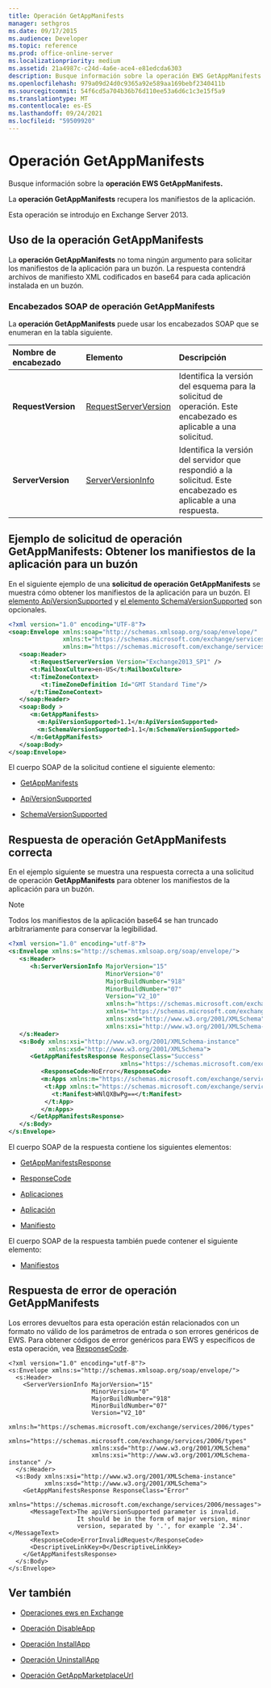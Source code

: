 ```yaml
---
title: Operación GetAppManifests
manager: sethgros
ms.date: 09/17/2015
ms.audience: Developer
ms.topic: reference
ms.prod: office-online-server
ms.localizationpriority: medium
ms.assetid: 21a4987c-c24d-4a6e-ace4-e81edcda6303
description: Busque información sobre la operación EWS GetAppManifests.
ms.openlocfilehash: 979a09d24d0c9365a92e589aa169bebf2340411b
ms.sourcegitcommit: 54f6cd5a704b36b76d110ee53a6d6c1c3e15f5a9
ms.translationtype: MT
ms.contentlocale: es-ES
ms.lasthandoff: 09/24/2021
ms.locfileid: "59509920"
---
```

# <a name="getappmanifests-operation"></a>Operación GetAppManifests

Busque información sobre la **operación EWS GetAppManifests.** 
  
La **operación GetAppManifests** recupera los manifiestos de la aplicación. 
  
Esta operación se introdujo en Exchange Server 2013.
  
## <a name="using-the-getappmanifests-operation"></a>Uso de la operación GetAppManifests

La **operación GetAppManifests** no toma ningún argumento para solicitar los manifiestos de la aplicación para un buzón. La respuesta contendrá archivos de manifiesto XML codificados en base64 para cada aplicación instalada en un buzón. 
  
### <a name="getappmanifests-operation-soap-headers"></a>Encabezados SOAP de operación GetAppManifests

La **operación GetAppManifests** puede usar los encabezados SOAP que se enumeran en la tabla siguiente. 
  
|**Nombre de encabezado**|**Elemento**|**Descripción**|
|:-----|:-----|:-----|
|**RequestVersion** <br/> |[RequestServerVersion](requestserverversion.md) <br/> |Identifica la versión del esquema para la solicitud de operación. Este encabezado es aplicable a una solicitud.  <br/> |
|**ServerVersion** <br/> |[ServerVersionInfo](serverversioninfo.md) <br/> |Identifica la versión del servidor que respondió a la solicitud. Este encabezado es aplicable a una respuesta.  <br/> |
   
## <a name="getappmanifests-operation-request-example-get-the-app-manifests-for-a-mailbox"></a>Ejemplo de solicitud de operación GetAppManifests: Obtener los manifiestos de la aplicación para un buzón

En el siguiente ejemplo de una **solicitud de operación GetAppManifests** se muestra cómo obtener los manifiestos de la aplicación para un buzón. El [elemento ApiVersionSupported](apiversionsupported.md) y [el elemento SchemaVersionSupported](schemaversionsupported.md) son opcionales. 
  
```XML
<?xml version="1.0" encoding="UTF-8"?>
<soap:Envelope xmlns:soap="http://schemas.xmlsoap.org/soap/envelope/"
               xmlns:t="https://schemas.microsoft.com/exchange/services/2006/types"
               xmlns:m="https://schemas.microsoft.com/exchange/services/2006/messages">
   <soap:Header>
      <t:RequestServerVersion Version="Exchange2013_SP1" />
      <t:MailboxCulture>en-US</t:MailboxCulture>
      <t:TimeZoneContext>
         <t:TimeZoneDefinition Id="GMT Standard Time"/>
      </t:TimeZoneContext>
   </soap:Header>
   <soap:Body >
      <m:GetAppManifests>
        <m:ApiVersionSupported>1.1</m:ApiVersionSupported>
        <m:SchemaVersionSupported>1.1</m:SchemaVersionSupported>
      </m:GetAppManifests>
   </soap:Body>
</soap:Envelope>

```

El cuerpo SOAP de la solicitud contiene el siguiente elemento:
  
- [GetAppManifests](getappmanifests.md)
    
- [ApiVersionSupported](apiversionsupported.md)
    
- [SchemaVersionSupported](schemaversionsupported.md)
    
## <a name="successful-getappmanifests-operation-response"></a>Respuesta de operación GetAppManifests correcta

En el ejemplo siguiente se muestra una respuesta correcta a una solicitud de operación **GetAppManifests** para obtener los manifiestos de la aplicación para un buzón. 
  
> [!NOTE]
> Todos los manifiestos de la aplicación base64 se han truncado arbitrariamente para conservar la legibilidad. 
  
```XML
<?xml version="1.0" encoding="utf-8"?>
<s:Envelope xmlns:s="http://schemas.xmlsoap.org/soap/envelope/">
   <s:Header>
      <h:ServerVersionInfo MajorVersion="15" 
                           MinorVersion="0" 
                           MajorBuildNumber="918" 
                           MinorBuildNumber="07" 
                           Version="V2_10" 
                           xmlns:h="https://schemas.microsoft.com/exchange/services/2006/types" 
                           xmlns="https://schemas.microsoft.com/exchange/services/2006/types" 
                           xmlns:xsd="http://www.w3.org/2001/XMLSchema" 
                           xmlns:xsi="http://www.w3.org/2001/XMLSchema-instance"/>
   </s:Header>
   <s:Body xmlns:xsi="http://www.w3.org/2001/XMLSchema-instance" 
           xmlns:xsd="http://www.w3.org/2001/XMLSchema">
      <GetAppManifestsResponse ResponseClass="Success" 
                               xmlns="https://schemas.microsoft.com/exchange/services/2006/messages">
         <ResponseCode>NoError</ResponseCode>
         <m:Apps xmlns:m="https://schemas.microsoft.com/exchange/services/2006/messages">
          <t:App xmlns:t="https://schemas.microsoft.com/exchange/services/2006/types">
            <t:Manifest>WNlQXBwPg==</t:Manifest>
          </t:App>
         </m:Apps>
      </GetAppManifestsResponse>
   </s:Body>
</s:Envelope>
```

El cuerpo SOAP de la respuesta contiene los siguientes elementos:
  
- [GetAppManifestsResponse](getappmanifestsresponse.md)
    
- [ResponseCode](responsecode.md)
    
- [Aplicaciones](apps.md)
    
- [Aplicación](app.md)
    
- [Manifiesto](manifest.md)
    
El cuerpo SOAP de la respuesta también puede contener el siguiente elemento:
  
- [Manifiestos](manifests.md)
    
## <a name="getappmanifests-operation-error-response"></a>Respuesta de error de operación GetAppManifests

Los errores devueltos para esta operación están relacionados con un formato no válido de los parámetros de entrada o son errores genéricos de EWS. Para obtener códigos de error genéricos para EWS y específicos de esta operación, vea [ResponseCode](responsecode.md).
  
```
<?xml version="1.0" encoding="utf-8"?>
<s:Envelope xmlns:s="http://schemas.xmlsoap.org/soap/envelope/">
  <s:Header>
    <ServerVersionInfo MajorVersion="15"
                       MinorVersion="0"
                       MajorBuildNumber="918"
                       MinorBuildNumber="07"
                       Version="V2_10"
                       xmlns:h="https://schemas.microsoft.com/exchange/services/2006/types"
                       xmlns="https://schemas.microsoft.com/exchange/services/2006/types"
                       xmlns:xsd="http://www.w3.org/2001/XMLSchema"
                       xmlns:xsi="http://www.w3.org/2001/XMLSchema-instance" />
  </s:Header>
  <s:Body xmlns:xsi="http://www.w3.org/2001/XMLSchema-instance"
          xmlns:xsd="http://www.w3.org/2001/XMLSchema">
    <GetAppManifestsResponse ResponseClass="Error"
                             xmlns="https://schemas.microsoft.com/exchange/services/2006/messages">
      <MessageText>The apiVersionSupported parameter is invalid. 
                   It should be in the form of major version, minor 
                   version, separated by '.', for example '2.34'.</MessageText>
      <ResponseCode>ErrorInvalidRequest</ResponseCode>
      <DescriptiveLinkKey>0</DescriptiveLinkKey>
    </GetAppManifestsResponse>
  </s:Body>
</s:Envelope>

```

## <a name="see-also"></a>Ver también

- [Operaciones ews en Exchange](ews-operations-in-exchange.md)
    
- [Operación DisableApp](disableapp-operation.md)
    
- [Operación InstallApp](installapp-operation.md)
    
- [Operación UninstallApp](uninstallapp-operation.md)
    
- [Operación GetAppMarketplaceUrl](getappmarketplaceurl-operation.md)
    

